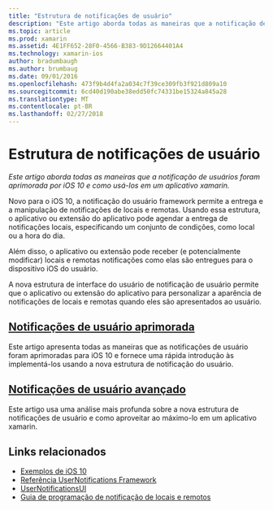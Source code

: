```yaml
---
title: "Estrutura de notificações de usuário"
description: "Este artigo aborda todas as maneiras que a notificação de usuários foram aprimorada por iOS 10 e como usá-los em um aplicativo xamarin."
ms.topic: article
ms.prod: xamarin
ms.assetid: 4E1FF652-28F0-4566-B383-9D12664401A4
ms.technology: xamarin-ios
author: bradumbaugh
ms.author: brumbaug
ms.date: 09/01/2016
ms.openlocfilehash: 473f9b4d4fa2a034c7f39ce309fb3f921d809a10
ms.sourcegitcommit: 6cd40d190abe38edd50fc74331be15324a845a28
ms.translationtype: MT
ms.contentlocale: pt-BR
ms.lasthandoff: 02/27/2018
---
```

# <a name="user-notifications-framework"></a>Estrutura de notificações de usuário

_Este artigo aborda todas as maneiras que a notificação de usuários foram aprimorada por iOS 10 e como usá-los em um aplicativo xamarin._

Novo para o iOS 10, a notificação do usuário framework permite a entrega e a manipulação de notificações de locais e remotas. Usando essa estrutura, o aplicativo ou extensão do aplicativo pode agendar a entrega de notificações locais, especificando um conjunto de condições, como local ou a hora do dia.

Além disso, o aplicativo ou extensão pode receber (e potencialmente modificar) locais e remotas notificações como elas são entregues para o dispositivo iOS do usuário.

A nova estrutura de interface do usuário de notificação de usuário permite que o aplicativo ou extensão do aplicativo para personalizar a aparência de notificações de locais e remotas quando eles são apresentados ao usuário.


## <a name="enhanced-user-notificationsiosplatformuser-notificationsenhanced-user-notificationsmd"></a>[Notificações de usuário aprimorada](~/ios/platform/user-notifications/enhanced-user-notifications.md)

Este artigo apresenta todas as maneiras que as notificações de usuário foram aprimoradas para iOS 10 e fornece uma rápida introdução às implementá-los usando a nova estrutura de notificação do usuário.

## <a name="advanced-user-notificationsiosplatformuser-notificationsadvanced-user-notificationsmd"></a>[Notificações de usuário avançado](~/ios/platform/user-notifications/advanced-user-notifications.md)

Este artigo usa uma análise mais profunda sobre a nova estrutura de notificações de usuário e como aproveitar ao máximo-lo em um aplicativo xamarin.


## <a name="related-links"></a>Links relacionados

- [Exemplos de iOS 10](https://developer.xamarin.com/samples/ios/iOS10/)
- [Referência UserNotifications Framework](https://developer.apple.com/reference/usernotifications)
- [UserNotificationsUI](https://developer.apple.com/reference/usernotificationsui)
- [Guia de programação de notificação de locais e remotos](https://developer.apple.com/library/prerelease/content/documentation/NetworkingInternet/Conceptual/RemoteNotificationsPG/Chapters/Introduction.html)
